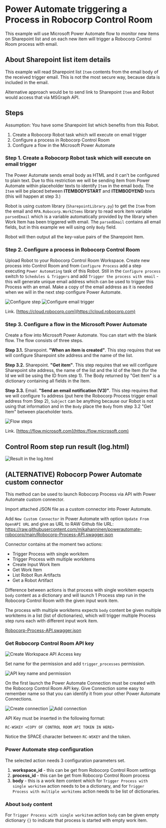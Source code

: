 # Power Automate triggering a Process in Robocorp Control Room

This example will use Microsoft Power Automate flow to monitor new items
on Sharepoint list and on each new item will trigger a Robocorp Control Room
process with email.

## About Sharepoint list item details

This example will read Sharepoint list `Item` contents from the email body of
the received trigger email. This is not the most secure way, because data is
included in the email.

Alternative approach would be to send link to Sharepoint `Item` and Robot
would access that via MSGraph API.

## Steps

Assumption: You have some Sharepoint list which benefits from this Robot.

1. Create a Robocorp Robot task which will execute on email trigger
2. Configure a process in Robocorp Control Room
3. Configure a flow in the Microsoft Power Automate

### Step 1. Create a Robocorp Robot task which will execute on email trigger

The Power Automate sends email body as HTML and it can't be configured to plain text.
Due to this restriction we will be sending item from Power Automate within placeholder texts to identify `Item` in the email body.
The `Item` will be placed between **ITEMBODYSTART** and **ITEMBODYEND** texts (this will happen at step 3.)

Robot is using custom library (``SharepointLibrary.py``) to get the `Item` from the email and
``RPA.Robocorp.WorkItems`` library to read work item variable `parsedEmail` which is a variable
automatically provided by the library when Work Item has been triggered with email.
The `parsedEmail` contains all email fields, but in this example we will using only `Body`
field.

Robot will then output all the key-value pairs of the Sharepoint Item.

### Step 2. Configure a process in Robocorp Control Room

Upload Robot to your Robocorp Control Room Workspace. Create new process into Control Room and from `Configure Process` add a step
executing ``Power Automating`` task of this Robot. Still in the `Configure process` switch to `Schedules & Triggers` and add
`Trigger the process with email` - this will generate unique email address which can be used to trigger this Process with an email.
Make a copy of the email address as it is needed when we will in the next step configure Power Automate.

![Configure step](images/configure_process_1.png)
![Configure email trigger](images/configure_process_2.png)

Link. [https://cloud.robocorp.com](https://cloud.robocorp.com)

### Step 3. Configure a flow in the Microsoft Power Automate

Create a flow into Microsoft Power Automate. You can start with the blank flow. The flow consists of three steps.

**Step 3.1.** Sharepoint. **"When an item is created"**. This step requires that we will configure Sharepoint site address and the name of the list.

**Step 3.2.** Sharepoint. **"Get item"**. This step requires that we will configure Sharepoint site address, the name of the list and the Id of the Item
(for the Id we will be using the ID from step 1). The Body returned by "Get Item" is a dictionary containing all fields in the Item.

**Step 3.3.** Email. **"Send an email notification (V3)"**. This step requires that we will configure `To` address (put here the Robocorp Process trigger email
address from Step 2), `Subject` can be anything because our Robot is not using that information and in the `Body` place the `Body` from step 3.2 "Get Item"
between placeholder texts.

![Flow steps](images/power_automate_flow.png)

Link. [https://flow.microsoft.com](https:/flow.microsoft.com)

## Control Room step run result (log.html)

![Result in the log.html](images/log_of_the_result.png)

## (ALTERNATIVE) Robocorp Power Automate custom connector

This method can be used to launch Robocorp Process via API with Power Automate custom connector.

Import attached JSON file as a custom connector into Power Automate.

Add `New Custom Connector` in Power Automate with option `Update From OpenAPI URL` and
give as URL to RAW Github file URL: https://raw.githubusercontent.com/mikahanninen/powerautomate-robocorp/main/Robocorp-Process-API.swagger.json

Connector contains at the moment two actions:

- Trigger Process with single workitem
- Trigger Process with multiple workitems
- Create Input Work Item
- Get Work Item
- List Robot Run Artifacts
- Get a Robot Artifact

Difference between actions is that process with single workitem expects `body` content as a dictionary and will launch 1 Process step run in the Robocorp Control Room with the given
input work item.

The process with multiple workitems expects `body` content be given multiple workitems in a list (list of dictionaries), which will trigger multiple Process step runs each with different input work item.

[Robocorp-Process-API.swagger.json](Robocorp-Process-API.swagger.json)

### Get Robocorp Control Room API key

![Create Workspace API Access key](images/control_room_api_setup_1.png)

Set name for the permission and add `trigger_processes` permission.

![API key name and permission](images/control_room_api_setup_2.png)

On the first launch the Power Automate Connection must be created with the Robocorp Control Room
API key. Give Connection some easy to remember name so that you can identify it from your other
Power Automate Connections.

![Create connection](images/add_connection_1.png)
![Add connection](images/add_connection_2.png)

API Key must be inserted in the following format:

```shell
RC-WSKEY <COPY OF CONTROL ROOM API TOKEN IN HERE>
```

Notice the SPACE character between `RC-WSKEY` and the token.

### Power Automate step configuration

The selected action needs 3 configuration parameters set.

1. **workspace_id** - this can be get from Robocorp Control Room settings
2. **process_id** - this can be get from Robocorp  Control Room process
3. **body** - this is a work item content which for `Trigger Process with single workitem` action needs
to be a dictionary, and for `Trigger Process with multiple workitems` action needs to be list
of dictionaries.

### About `body` content

For `Trigger Process with single workitem` action `body` can be given empty dictionary ``{}`` to indicate that process
is started with empty work item.
